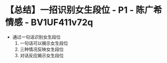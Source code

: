 # 【总结】一招识别女生段位 - P1 - 陈广希情感 - BV1UF411v72q

-   通过一句话识别女生段位
    1.  一句话可以揭示女生段位
    2.  三种情况反映女生段位
    3.  对话反应揭示女生段位